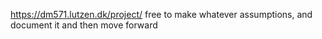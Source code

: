 https://dm571.lutzen.dk/project/
free to make whatever assumptions, and document it and then move forward

